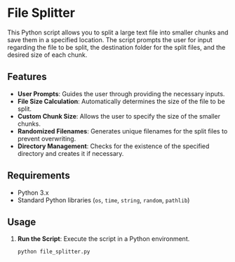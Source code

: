 # File Splitter

This Python script allows you to split a large text file into smaller chunks and save them in a specified location. The script prompts the user for input regarding the file to be split, the destination folder for the split files, and the desired size of each chunk.

## Features

- **User Prompts**: Guides the user through providing the necessary inputs.
- **File Size Calculation**: Automatically determines the size of the file to be split.
- **Custom Chunk Size**: Allows the user to specify the size of the smaller chunks.
- **Randomized Filenames**: Generates unique filenames for the split files to prevent overwriting.
- **Directory Management**: Checks for the existence of the specified directory and creates it if necessary.

## Requirements

- Python 3.x
- Standard Python libraries (`os`, `time`, `string`, `random`, `pathlib`)

## Usage

1. **Run the Script**: Execute the script in a Python environment.
   ```bash
   python file_splitter.py
